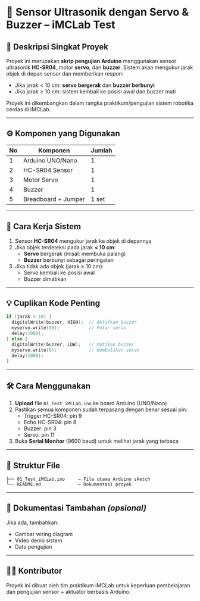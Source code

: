 # 🤖 Sensor Ultrasonik dengan Servo & Buzzer – iMCLab Test

## 📌 Deskripsi Singkat Proyek

Proyek ini merupakan **skrip pengujian Arduino** menggunakan sensor ultrasonik **HC-SR04**, motor **servo**, dan **buzzer**. Sistem akan mengukur jarak objek di depan sensor dan memberikan respon:

- Jika jarak < 10 cm: **servo bergerak** dan **buzzer berbunyi**
- Jika jarak ≥ 10 cm: sistem kembali ke posisi awal dan buzzer mati

Proyek ini dikembangkan dalam rangka praktikum/pengujian sistem robotika cerdas di iMCLab.

---

## ⚙️ Komponen yang Digunakan

| No | Komponen         | Jumlah |
|----|------------------|--------|
| 1  | Arduino UNO/Nano | 1      |
| 2  | HC-SR04 Sensor   | 1      |
| 3  | Motor Servo      | 1      |
| 4  | Buzzer           | 1      |
| 5  | Breadboard + Jumper | 1 set |

---

## 🧠 Cara Kerja Sistem

1. Sensor **HC-SR04** mengukur jarak ke objek di depannya
2. Jika objek terdeteksi pada jarak **< 10 cm**:
   - **Servo** bergerak (misal: membuka palang)
   - **Buzzer** berbunyi sebagai peringatan
3. Jika tidak ada objek (jarak ≥ 10 cm):
   - Servo kembali ke posisi awal
   - Buzzer dimatikan

---

## 💡 Cuplikan Kode Penting

```cpp
if (jarak < 10) {
  digitalWrite(buzzer, HIGH);  // Aktifkan buzzer
  myservo.write(90);           // Putar servo
  delay(1000);
} else {
  digitalWrite(buzzer, LOW);   // Matikan buzzer
  myservo.write(0);            // Kembalikan servo
  delay(1000);
}
```

---

## 🛠 Cara Menggunakan

1. **Upload** file `01_Test_iMCLab.ino` ke board Arduino (UNO/Nano)
2. Pastikan semua komponen sudah terpasang dengan benar sesuai pin:
   - Trigger HC-SR04: pin 9
   - Echo HC-SR04: pin 8
   - Buzzer: pin 3
   - Servo: pin 11
3. Buka **Serial Monitor** (9600 baud) untuk melihat jarak yang terbaca

---

## 📂 Struktur File

```
├── 01_Test_iMCLab.ino     ← File utama Arduino sketch
└── README.md              ← Dokumentasi proyek
```

---

## 📸 Dokumentasi Tambahan _(opsional)_

Jika ada, tambahkan:
- Gambar wiring diagram
- Video demo sistem
- Data pengujian

---

## 🧑‍💻 Kontributor

Proyek ini dibuat oleh tim praktikum iMCLab untuk keperluan pembelajaran dan pengujian sensor + aktuator berbasis Arduino.
